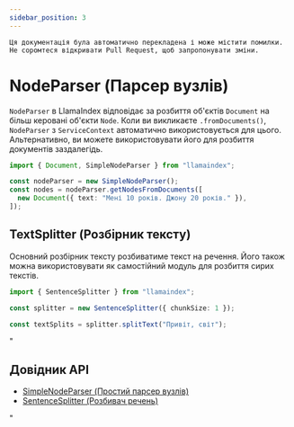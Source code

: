 ```yaml
---
sidebar_position: 3
---
```


`Ця документація була автоматично перекладена і може містити помилки. Не соромтеся відкривати Pull Request, щоб запропонувати зміни.`

# NodeParser (Парсер вузлів)

`NodeParser` в LlamaIndex відповідає за розбиття об'єктів `Document` на більш керовані об'єкти `Node`. Коли ви викликаєте `.fromDocuments()`, `NodeParser` з `ServiceContext` автоматично використовується для цього. Альтернативно, ви можете використовувати його для розбиття документів заздалегідь.

```typescript
import { Document, SimpleNodeParser } from "llamaindex";

const nodeParser = new SimpleNodeParser();
const nodes = nodeParser.getNodesFromDocuments([
  new Document({ text: "Мені 10 років. Джону 20 років." }),
]);
```

## TextSplitter (Розбірник тексту)

Основний розбірник тексту розбиватиме текст на речення. Його також можна використовувати як самостійний модуль для розбиття сирих текстів.

```typescript
import { SentenceSplitter } from "llamaindex";

const splitter = new SentenceSplitter({ chunkSize: 1 });

const textSplits = splitter.splitText("Привіт, світ");
```

"

## Довідник API

- [SimpleNodeParser (Простий парсер вузлів)](../../api/classes/SimpleNodeParser.md)
- [SentenceSplitter (Розбивач речень)](../../api/classes/SentenceSplitter.md)

"
